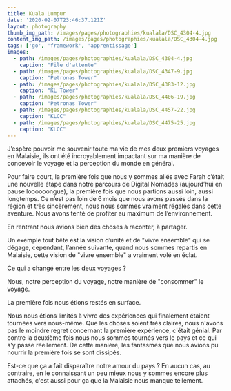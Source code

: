 ```yaml
---
title: Kuala Lumpur
date: '2020-02-07T23:46:37.121Z'
layout: photography
thumb_img_path: /images/pages/photographies/kualala/DSC_4304-4.jpg
content_img_path: /images/pages/photographies/kualala/DSC_4304-4.jpg
tags: ['go', 'framework', 'apprentissage']
images:
  - path: /images/pages/photographies/kualala/DSC_4304-4.jpg
    caption: "File d'attente"
  - path: /images/pages/photographies/kualala/DSC_4347-9.jpg
    caption: "Petronas Tower"
  - path: /images/pages/photographies/kualala/DSC_4383-12.jpg
    caption: "KL Tower"
  - path: /images/pages/photographies/kualala/DSC_4406-19.jpg
    caption: "Petronas Tower"
  - path: /images/pages/photographies/kualala/DSC_4457-22.jpg
    caption: "KLCC"
  - path: /images/pages/photographies/kualala/DSC_4475-25.jpg
    caption: "KLCC"
---
```

J’espère pouvoir me souvenir toute ma vie de mes deux premiers voyages en Malaisie, ils ont été incroyablement impactant sur ma manière de concevoir le voyage et la perception du monde en général.

Pour faire court, la première fois que nous y sommes allés avec Farah c’était une nouvelle étape dans notre parcours de Digital Nomades (aujourd’hui en pause loooooongue), la première fois que nous partions aussi loin, aussi longtemps. Ce n’est pas loin de 6 mois que nous avons passés dans la région et très sincèrement, nous nous sommes vraiment régalés dans cette aventure. Nous avons tenté de profiter au maximum de l’environnement.

En rentrant nous avions bien des choses à raconter, à partager.

Un exemple tout bête est la vision d’unité et de "vivre ensemble" qui se dégage, cependant, l’année suivante, quand nous sommes repartis en Malaisie, cette vision de "vivre ensemble" a vraiment volé en éclat.

Ce qui a changé entre les deux voyages ?

Nous, notre perception du voyage, notre manière de "consommer" le voyage.

La première fois nous étions restés en surface.

Nous nous étions limités à vivre des expériences qui finalement étaient tournées vers nous-même. Que les choses soient très claires, nous n'avons pas le moindre regret concernant la première expérience, c'était génial. Par contre la deuxième fois nous nous sommes tournés vers le pays et ce qui s'y passe réellement. De cette manière, les fantasmes que nous avions pu nourrir la première fois se sont dissipés.

Est-ce que ça a fait disparaître notre amour du pays ? En aucun cas, au contraire, en le connaissant un peu mieux nous y sommes encore plus attachés, c'est aussi pour ça que la Malaisie nous manque tellement.
